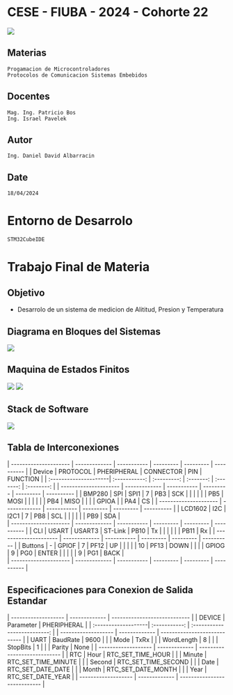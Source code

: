 # CESE - FIUBA - 2024 - Cohorte 22
![](/PdM_TPF/Docs/Images/CESE.png)
## Materias
    Progamacion de Microcontroladores
    Protocolos de Comunicacion Sistemas Embebidos
## Docentes
    Mag. Ing. Patricio Bos
    Ing. Israel Pavelek
    
## Autor 
    Ing. Daniel David Albarracin
## Date
	18/04/2024

# Entorno de Desarrolo
	STM32CubeIDE

# Trabajo Final de Materia
## Objetivo
- Desarrolo de un sistema de medicion de Alititud, Presion y Temperatura

## Diagrama en Bloques del Sistemas
![](/PdM_TPF/Docs/Images/Diagrama_Bloques.png)

## Maquina de Estados Finitos
![](/PdM_TPF/Docs/Images/FSM_States.png)
![](/PdM_TPF/Docs/Images/FSM.png)

## Stack de Software
![](/PdM_TPF/Docs/Images/Software_Stack.png)

## Tabla de Interconexiones
| ---------------------	| -------------	| ----------- |	--------- | --------- | ---------- |
| Device                | PROTOCOL      | PHERIPHERAL | CONNECTOR | PIN       | FUNCTION   |
| :---------------------| :-----------: | :---------: | :-------: | :-------: | :--------: |
| ---------------------	| -------------	| ----------- |	--------- | --------- | ---------- |
| BMP280				| SPI		    | SPI1		  |	7		  | PB3		  | SCK		   |
|						|				|			  |			  | PB5		  |	MOSI	   |
|						|				|			  |			  | PB4		  |	MISO	   |
|						|				| GPIOA		  |			  | PA4		  | CS		   |
| ---------------------	| -------------	| ----------- |	--------- | --------- | ---------- |
| LCD1602				| I2C			| I2C1		  |	7		  | PB8		  |	SCL		   |
|						|				|			  |			  | PB9		  |	SDA		   |	
| ---------------------	| -------------	| ----------- |	--------- | --------- | ---------- |
| CLI					| USART			| USART3	  | ST-Link	  | PB10	  |	Tx		   |
|						|				|			  |			  | PB11	  |	Rx		   |
| ---------------------	| -------------	| ----------- |	--------- | --------- | ---------- |
| Buttons				| -				| GPIOF		  |	7		  | PF12	  | UP 		   |
|						|				|			  |	10		  | PF13	  |	DOWN	   |
|						|				| GPIOG		  |	9		  | PG0		  |	ENTER	   |
|						|				|			  |	9		  | PG1		  |	BACK	   |  
| ---------------------	| -------------	| ----------- |	--------- | --------- | ---------- |
## Especificaciones para Conexion de Salida Estandar

| ------------------- | ------------- | ---------------------------- |
| DEVICE              | Parameter     | PHERIPHERAL 				 | 
| :-------------------| :-----------: | :--------------------------: | 
| ------------------- | ------------- | ---------------------------- |
| UART				  | BaudRate	  | 9600						 |
|					  | Mode		  | TxRx	    				 |
|					  | WordLength    | 8		    				 |
|					  | StopBits      | 1           				 |
|                     | Parity        | None        				 |
| ------------------- | ------------- | ---------------------------- |
| RTC                 | Hour          | RTC_SET_TIME_HOUR        	 |
|                     | Minute        | RTC_SET_TIME_MINUTE        	 |
|					  | Second		  | RTC_SET_TIME_SECOND			 |
|					  | Date		  | RTC_SET_DATE_DATE			 |
|					  | Month		  | RTC_SET_DATE_MONTH			 |
|					  | Year		  | RTC_SET_DATE_YEAR			 |
| ------------------- | ------------- | ---------------------------- |

